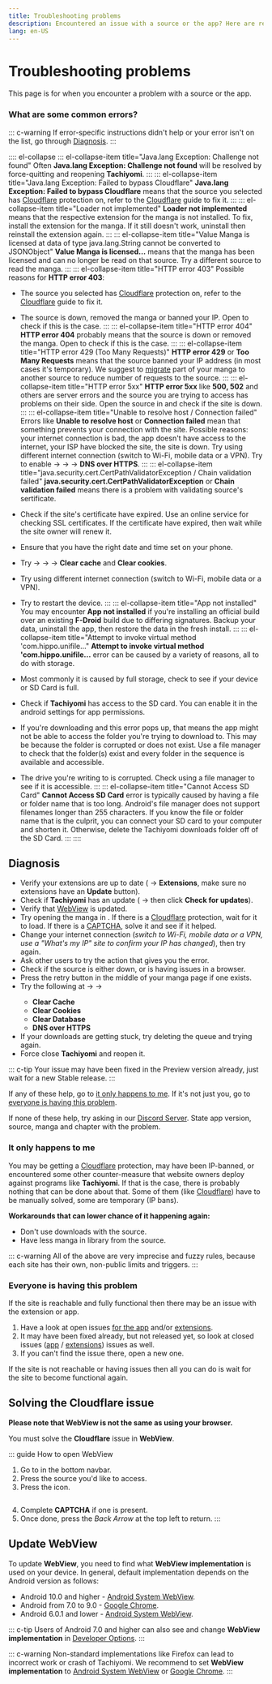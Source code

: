 ```yaml
---
title: Troubleshooting problems
description: Encountered an issue with a source or the app? Here are resources to help you troubleshoot it.
lang: en-US
---
```


# Troubleshooting problems

This page is for when you encounter a problem with a source or the app.

### What are some common errors?

::: c-warning
If error-specific instructions didn't help or your error isn't on the list, go through [Diagnosis](#diagnosis).
:::

:::: el-collapse
::: el-collapse-item title="Java.lang Exception: Challenge not found"
Often **Java.lang Exception: Challenge not found** will be resolved by force-quitting and reopening **Tachiyomi**.
:::
::: el-collapse-item title="Java.lang Exception: Failed to bypass Cloudflare"
**Java.lang Exception: Failed to bypass Cloudflare** means that the source you selected has [Cloudflare](#solving-the-cloudflare-issue) protection on, refer to the [Cloudflare](#solving-the-cloudflare-issue) guide to fix it.
:::
::: el-collapse-item title="Loader not implemented"
**Loader not implemented** means that the respective extension for the manga is not installed. To fix, install the extension for the manga. If it still doesn't work, uninstall then reinstall the extension again.
:::
::: el-collapse-item title="Value Manga is licensed at data of type java.lang.String cannot be converted to JSONObject"
**Value Manga is licensed...** means that the manga has been licensed and can no longer be read on that source. Try a different source to read the manga.
:::
::: el-collapse-item title="HTTP error 403"
Possible reasons for **HTTP error 403**:

- The source you selected has [Cloudflare](#solving-the-cloudflare-issue) protection on, refer to the [Cloudflare](#solving-the-cloudflare-issue) guide to fix it.
- The source is down, removed the manga or banned your IP. Open <Navigation item="webview"/> to check if this is the case.
:::
::: el-collapse-item title="HTTP error 404"
**HTTP error 404** probably means that the source is down or removed the manga. Open <Navigation item="webview"/> to check if this is the case.
:::
::: el-collapse-item title="HTTP error 429 (Too Many Requests)"
**HTTP error 429** or **Too Many Requests** means that the source banned your IP address (in most cases it's temporary). We suggest to [migrate](./source-migration.md) part of your manga to another source to reduce number of requests to the source.
:::
::: el-collapse-item title="HTTP error 5xx"
**HTTP error 5xx** like **500, 502** and others are server errors and the source you are trying to access has problems on their side. Open the source in <Navigation item="webview"/> and check if the site is down.
:::
::: el-collapse-item title="Unable to resolve host / Connection failed"
Errors like **Unable to resolve host** or **Connection failed** mean that something prevents your connection with the site. Possible reasons: your internet connection is bad, the app doesn't have access to the internet, your ISP have blocked the site, the site is down. Try using different internet connection (switch to Wi-Fi, mobile data or a VPN). Try to enable <Navigation item="more"/> → <Navigation item="settings"/> → <Navigation item="settings_advanced"/> → **DNS over HTTPS**.
:::
::: el-collapse-item title="java.security.cert.CertPathValidatorException / Chain validation failed"
**java.security.cert.CertPathValidatorException** or **Chain validation failed** means there is a problem with validating source's sertificate.

- Check if the site's certificate have expired. Use an online service for checking SSL certificates. If the certificate have expired, then wait while the site owner will renew it.
- Ensure that you have the right date and time set on your phone.
- Try <Navigation item="more"/> → <Navigation item="settings"/> → <Navigation item="settings_advanced"/> → **Clear cache** and **Clear cookies**.
- Try using different internet connection (switch to Wi-Fi, mobile data or a VPN).
- Try to restart the device.
:::
::: el-collapse-item title="App not installed"
You may encounter **App not installed** if you're installing an official build over an existing **F-Droid** build due to differing signatures.
Backup your data, uninstall the app, then restore the data in the fresh install.
:::
::: el-collapse-item title="Attempt to invoke virtual method 'com.hippo.unifile..."
**Attempt to invoke virtual method 'com.hippo.unifile...** error can be caused by a variety of reasons, all to do with storage.

- Most commonly it is caused by full storage, check to see if your device or SD Card is full.
- Check if **Tachiyomi** has access to the SD card. You can enable it in the android settings for app permissions.
- If you're downloading and this error pops up, that means the app might not be able to access the folder you're trying to download to. This may be because the folder is corrupted or does not exist. Use a file manager to check that the folder(s) exist and every folder in the sequence is available and accessible.
- The drive you're writing to is corrupted. Check using a file manager to see if it is accessible.
:::
::: el-collapse-item title="Cannot Access SD Card"
**Cannot Access SD Card** error is typically caused by having a file or folder name that is too long. Android's file manager does not support filenames longer than 255 characters. If you know the file or folder name that is the culprit, you can connect your SD card to your computer and shorten it. Otherwise, delete the Tachiyomi downloads folder off of the SD Card.
:::
::::

## Diagnosis
* Verify your extensions are up to date (<Navigation item="browse"/> → **Extensions**, make sure no extensions have an **Update** button).
* Check if **Tachiyomi** has an update (<Navigation item="more"/> → <Navigation item="about"/> then click **Check for updates**).
* Verify that [WebView](#update-webview) is updated.
* Try opening the manga in <Navigation item="webview"/>. If there is a [Cloudflare](#solving-the-cloudflare-issue) protection, wait for it to load. If there is a [CAPTCHA](#solving-the-cloudflare-issue), solve it and see if it helped.
* Change your internet connection (*switch to Wi-Fi, mobile data or a VPN, use a "What's my IP" site to confirm your IP has changed*), then try again.
* Ask other users to try the action that gives you the error.
* Check if the source is either down, or is having issues in a browser.
* Press the retry button in the middle of your manga page if one exists.
* Try the following at <Navigation item="more"/> → <Navigation item="settings"/> → <Navigation item="settings_advanced"/>
  * **Clear Cache**
  * **Clear Cookies**
  * **Clear Database**
  * **DNS over HTTPS**
* If your downloads are getting stuck, try deleting the queue and trying again.
* Force close **Tachiyomi** and reopen it.

::: c-tip
Your issue may have been fixed in the Preview version already, just wait for a new Stable release.
:::

If any of these help, go to [it only happens to me](#it-only-happens-to-me).
If it's not just you, go to [everyone is having this problem](#everyone-is-having-this-problem).

If none of these help, try asking in our [Discord Server](https://discord.gg/tachiyomi). State app version, source, manga and chapter with the problem.

### It only happens to me
You may be getting a [Cloudflare](#solving-the-cloudflare-issue) protection, may have been IP-banned, or encountered some other counter-measure that website owners deploy against programs like **Tachiyomi**. If that is the case, there is probably nothing that can be done about that. Some of them (like [Cloudflare](#solving-the-cloudflare-issue)) have to be manually solved, some are temporary (IP bans).

**Workarounds that can lower chance of it happening again:**
* Don't use downloads with the source.
* Have less manga in library from the source.

::: c-warning
All of the above are very imprecise and fuzzy rules, because each site has their own, non-public limits and triggers.
:::

### Everyone is having this problem
If the site is reachable and fully functional then there may be an issue with the extension or app.
1. Have a look at open issues [for the app](https://github.com/tachiyomiorg/tachiyomi/issues) and/or [extensions](https://github.com/tachiyomiorg/tachiyomi-extensions/issues).
1. It may have been fixed already, but not released yet, so look at closed issues ([app](https://github.com/tachiyomiorg/tachiyomi/issues?q=is%3Aissue+is%3Aclosed) / [extensions](https://github.com/tachiyomiorg/tachiyomi-extensions/issues?q=is%3Aissue+is%3Aclosed)) issues as well.
1. If you can't find the issue there, open a new one.

If the site is not reachable or having issues then all you can do is wait for the site to become functional again.

## Solving the Cloudflare issue

**Please note that WebView is not the same as using your browser.**

You must solve the **Cloudflare** issue in **WebView**.

::: guide How to open WebView
1. Go to <Navigation item="browse"/> in the bottom navbar.
1. Press the source you'd like to access.
1. Press the <Navigation item="webview"/> icon.
	<figure class="centered">
		<img class="zoomable" :src="$withBase('/assets/guides_webview-open.jpg')">
	</figure>
1. Complete **CAPTCHA** if one is present.
1. Once done, press the *Back Arrow* at the top left to return.
:::

## Update WebView

To update **WebView**, you need to find what **WebView implementation** is used on your device. In general, default implementation depends on the Android version as follows:
* Android 10.0 and higher - [Android System WebView](https://play.google.com/store/apps/details?id=com.google.android.webview).
* Android from 7.0 to 9.0 - [Google Chrome](https://play.google.com/store/apps/details?id=com.android.chrome).
* Android 6.0.1 and lower - [Android System WebView](https://play.google.com/store/apps/details?id=com.google.android.webview).

::: c-tip
Users of Android 7.0 and higher can also see and change **WebView implementation** in [Developer Options](https://developer.android.com/studio/debug/dev-options).
:::

::: c-warning
Non-standard implementations like Firefox can lead to incorrect work or crash of Tachiyomi. We recommend to set **WebView implementation** to [Android System WebView](https://play.google.com/store/apps/details?id=com.google.android.webview) or [Google Chrome](https://play.google.com/store/apps/details?id=com.android.chrome).
:::
